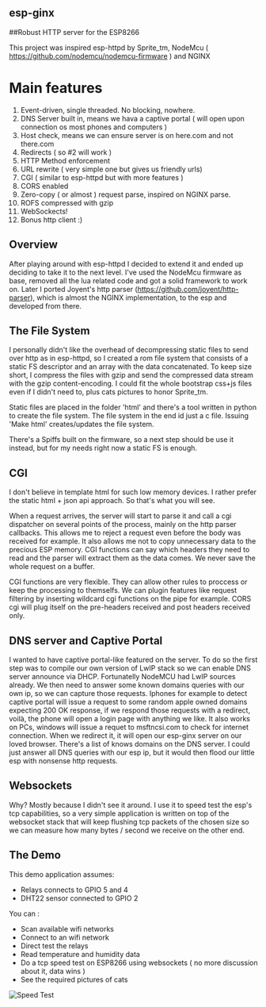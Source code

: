 esp-ginx
--------

##Robust HTTP server for the ESP8266

This project was inspired esp-httpd by Sprite_tm, NodeMcu ( https://github.com/nodemcu/nodemcu-firmware ) and NGINX

Main features
=============

1. Event-driven, single threaded. No blocking, nowhere.
2. DNS Server built in, means we hava a captive portal ( will open upon connection os most phones and computers )
3. Host check, means we can ensure server is on here.com and not there.com
4. Redirects ( so #2 will work )
5. HTTP Method enforcement
7. URL rewrite ( very simple one but gives us friendly urls)
8. CGI ( similar to esp-httpd but with more features )
9. CORS enabled 
10. Zero-copy ( or almost ) request parse, inspired on NGINX parse.
11. ROFS compressed with gzip
12. WebSockects! 
12. Bonus http client :)

Overview
-------
After playing around with esp-httpd I decided to extend it and ended up deciding to take it to the next level.
I've used the NodeMcu firmware as base, removed all the lua related code and got a solid framework to work on.
Later I ported Joyent's http parser (https://github.com/joyent/http-parser), which is almost the NGINX implementation, to the esp and developed from there. 

The File System
---------------
I personally didn't like the overhead of decompressing static files to send over http as in esp-httpd, so I created a rom file system that consists of a static FS descriptor and an array with the data concatenated. To keep size short, I compress the files with gzip and send the compressed data stream with the gzip content-encoding. I could fit the whole bootstrap css+js files even if I didn't need to, plus cats pictures to honor Sprite_tm.

Static files are placed in the folder 'html' and there's a tool written in python to create the file system. The file system in the end id just a c file.
Issuing 'Make html' creates/updates the file system.

There's a Spiffs built on the firmware, so a next step should be use it instead, but for my needs right now a static FS is enough.

CGI
---
I don't believe in template html for such low memory devices. I rather prefer the static html + json api approach. So that's what you will see. 

When a request arrives, the server will start to parse it and call a cgi dispatcher on several points of the process, mainly on the http parser callbacks. This allows me to reject a request even before the body was received for example. 
It also allows me not to copy unnecessary data to the precious ESP memory. CGI functions can say which headers they need to read and the parser will extract them as the data comes. We never save the whole request on a buffer.

CGI functions are very flexible. They can allow other rules to proccess or keep the processing to themselfs. We can plugin features like request filtering by inserting wildcard cgi functions on the pipe for example. CORS cgi will plug itself on the pre-headers received and post headers received only.

DNS server and Captive Portal
---------
I wanted to have captive portal-like featured on the server.
To do so the first step was to compile our own version of LwIP stack so we can enable DNS server announce via DHCP. Fortunatelly NodeMCU had LwIP sources already.
We then need to answer some known domains queries with our own ip, so we can capture those requests. Iphones for example to detect captive portal will issue a request to some random apple owned domains expecting 200 OK response, if we respond those requests with a redirect, voilà, the phone will open a login page with anything we like. It also works on PCs, windows will issue a requet to msftncsi.com to check for internet connection. When we redirect it, it will open our esp-ginx server on our loved browser.
There's a list of knows domains on the DNS server. I could just answer all DNS queries with our esp ip, but it would then flood our little esp with nonsense http requests. 

Websockets
---
Why? Mostly because I didn't see it around.
I use it to speed test the esp's tcp capabilities, so a very simple application is written on top of the websocket stack that will keep flushing tcp packets of the chosen size so we can measure how many bytes / second we receive on the other end.

The Demo
--------
This demo application assumes:
* Relays connects to GPIO 5 and 4
* DHT22 sensor connected to GPIO 2

You can :
* Scan available wifi networks
* Connect to an wifi network
* Direct test the relays 
* Read temperature and humidity data
* Do a tcp speed test on ESP8266 using websockets ( no more discussion about it, data wins )
* See the required pictures of cats

![Speed Test](http://i.gyazo.com/89e3fcea70641e871a3bfbaf5d116d66.png)


